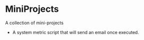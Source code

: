 # MiniProjects
A collection of mini-projects

- A system metric script that will send an email once executed.